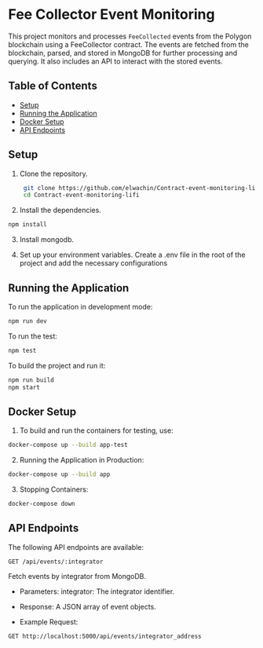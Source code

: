# Fee Collector Event Monitoring

This project monitors and processes `FeeCollected` events from the Polygon blockchain using a FeeCollector contract. The events are fetched from the blockchain, parsed, and stored in MongoDB for further processing and querying. It also includes an API to interact with the stored events.

## Table of Contents

- [Setup](#setup)
- [Running the Application](#running-the-application)
- [Docker Setup](#docker-setup)
- [API Endpoints](#api-endpoints)

## Setup

1. Clone the repository.
   ```bash
    git clone https://github.com/elwachin/Contract-event-monitoring-lifi.git
    cd Contract-event-monitoring-lifi
   ```

2. Install the dependencies.
```bash 
npm install
```

3. Install mongodb.

4. Set up your environment variables. Create a .env file in the root of the project and add the necessary configurations

## Running the Application

To run the application in development mode:
```bash 
npm run dev
```

To run the test:
```bash 
npm test
```

To build the project and run it:
```bash
npm run build
npm start
```

## Docker Setup

1. To build and run the containers for testing, use:
```bash
docker-compose up --build app-test
```

2. Running the Application in Production:
```bash
docker-compose up --build app
```

3. Stopping Containers:
```bash
docker-compose down
```

## API Endpoints
The following API endpoints are available:
```script
GET /api/events/:integrator
```
Fetch events by integrator from MongoDB.
- Parameters:
integrator: The integrator identifier.
- Response:
A JSON array of event objects.

- Example Request:
```bash
GET http://localhost:5000/api/events/integrator_address
```
